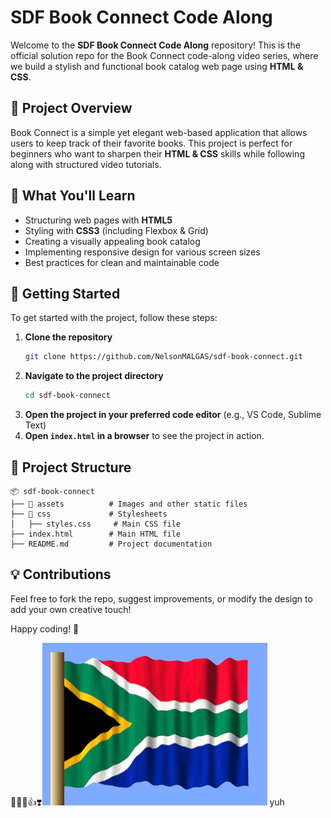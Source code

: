 # SDF Book Connect Code Along

Welcome to the **SDF Book Connect Code Along** repository! This is the official solution repo for the Book Connect code-along video series, where we build a stylish and functional book catalog web page using **HTML & CSS**.

## 📌 Project Overview

Book Connect is a simple yet elegant web-based application that allows users to keep track of their favorite books. This project is perfect for beginners who want to sharpen their **HTML & CSS** skills while following along with structured video tutorials.

## 🎯 What You'll Learn

- Structuring web pages with **HTML5**
- Styling with **CSS3** (including Flexbox & Grid)
- Creating a visually appealing book catalog
- Implementing responsive design for various screen sizes
- Best practices for clean and maintainable code

## 🚀 Getting Started

To get started with the project, follow these steps:

1. **Clone the repository**
   ```sh
   git clone https://github.com/NelsonMALGAS/sdf-book-connect.git
   ```
2. **Navigate to the project directory**
   ```sh
   cd sdf-book-connect
   ```
3. **Open the project in your preferred code editor** (e.g., VS Code, Sublime Text)
4. **Open `index.html` in a browser** to see the project in action.

## 📂 Project Structure

```
📦 sdf-book-connect
├── 📂 assets          # Images and other static files
├── 📂 css             # Stylesheets
│   ├── styles.css     # Main CSS file
├── index.html        # Main HTML file
├── README.md         # Project documentation
```

## 💡 Contributions

Feel free to fork the repo, suggest improvements, or modify the design to add your own creative touch!

Happy coding! 🚀

💞💖💯👍❣️![alt text](image.png) yuh
